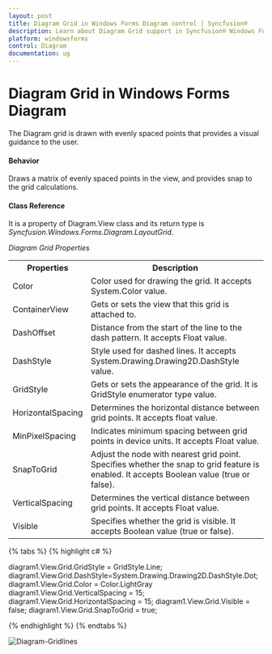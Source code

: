 ```yaml
---
layout: post
title: Diagram Grid in Windows Forms Diagram control | Syncfusion®
description: Learn about Diagram Grid support in Syncfusion® Windows Forms Diagram control, its elements and more details.
platform: windowsforms
control: Diagram
documentation: ug
---
```


# Diagram Grid in Windows Forms Diagram

The Diagram grid is drawn with evenly spaced points that provides a visual guidance to the user.  

#### Behavior

Draws a matrix of evenly spaced points in the view, and provides snap to the grid calculations.

#### Class Reference

It is a property of Diagram.View class and its return type is _Syncfusion.Windows.Forms.Diagram.LayoutGrid_.



_Diagram Grid Properties_

<table>
<tr>
<th>
Properties</th><th>
Description</th></tr>
<tr>
<td>
Color</td><td>
Color used for drawing the grid. It accepts System.Color value.</td></tr>
<tr>
<td>
ContainerView</td><td>
Gets or sets the view that this grid is attached to.</td></tr>
<tr>
<td>
DashOffset</td><td>
Distance from the start of the line to the dash pattern. It accepts Float value.</td></tr>
<tr>
<td>
DashStyle</td><td>
Style used for dashed lines. It accepts System.Drawing.Drawing2D.DashStyle value.</td></tr>
<tr>
<td>
GridStyle</td><td>
Gets or sets the appearance of the grid. It is GridStyle enumerator type value.</td></tr>
<tr>
<td>
HorizontalSpacing</td><td>
Determines the horizontal distance between grid points. It accepts float value.</td></tr>
<tr>
<td>
MinPixelSpacing</td><td>
Indicates minimum spacing between grid points in device units. It accepts Float value.</td></tr>
<tr>
<td>
SnapToGrid</td><td>
Adjust the node with nearest grid point. Specifies whether the snap to grid feature is enabled. It accepts Boolean value (true or false).</td></tr>
<tr>
<td>
VerticalSpacing</td><td>
Determines the vertical distance between grid points. It accepts Float value.</td></tr>
<tr>
<td>
Visible</td><td>
Specifies whether the grid is visible. It accepts Boolean value (true or false).</td></tr>
</table>



{% tabs %}
{% highlight c# %}

diagram1.View.Grid.GridStyle = GridStyle.Line;
diagram1.View.Grid.DashStyle=System.Drawing.Drawing2D.DashStyle.Dot;
diagram1.View.Grid.Color = Color.LightGray            
diagram1.View.Grid.VerticalSpacing = 15;
diagram1.View.Grid.HorizontalSpacing = 15;
diagram1.View.Grid.Visible = false;
diagram1.View.Grid.SnapToGrid = true;

{% endhighlight %}
{% endtabs %}

![Diagram-Gridlines](Diagram-Grid_images/Diagram-Grid_img1.jpeg)




